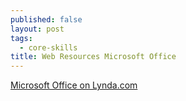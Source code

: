 ```yaml
---
published: false
layout: post
tags:
  - core-skills
title: Web Resources Microsoft Office
---
```

[Microsoft Office on Lynda.com](https://www.lynda.com/search?q=microsoft+office&f=producttypeid%3a2%094%092015%092016%3bmeta_software_facet%3aOffice%3bmeta_company_facet%3aMicrosoft)